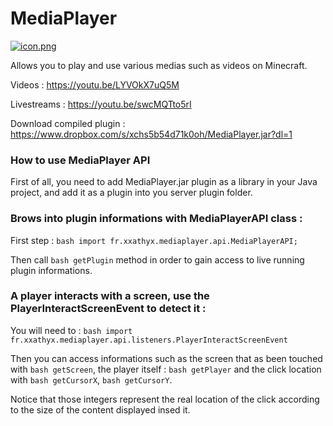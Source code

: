 # MediaPlayer

[![icon.png](https://i.postimg.cc/gj8Pj7mb/icon.png)](https://postimg.cc/tnqcm2sB)

Allows you to play and use various medias such as videos on Minecraft.

Videos : https://youtu.be/LYVOkX7uQ5M

Livestreams : https://youtu.be/swcMQTto5rI


Download compiled plugin : https://www.dropbox.com/s/xchs5b54d71k0oh/MediaPlayer.jar?dl=1


### How to use MediaPlayer API

First of all, you need to add MediaPlayer.jar plugin as a library in your Java project, and add it as a plugin
into you server plugin folder.

### Brows into plugin informations with MediaPlayerAPI class :

First step : ```bash import fr.xxathyx.mediaplayer.api.MediaPlayerAPI;```

Then call ```bash getPlugin``` method in order to gain access to live running plugin informations.

### A player interacts with a screen, use the PlayerInteractScreenEvent to detect it :

You will need to : ```bash import fr.xxathyx.mediaplayer.api.listeners.PlayerInteractScreenEvent```

Then you can access informations such as the screen that as been touched with ```bash getScreen```,
the player itself : ```bash getPlayer``` and the click location with ```bash getCursorX```, ```bash getCursorY```.

Notice that those integers represent the real location of the click according to the size of the content displayed insed it.
